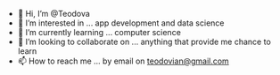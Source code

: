 - 👋 Hi, I’m @Teodova
- 👀 I’m interested in ... app development and data science
- 🌱 I’m currently learning ... computer science
- 💞️ I’m looking to collaborate on ... anything that provide me chance to learn
- 📫 How to reach me ... by email on teodovian@gmail.com

<!---
Teodova/Teodova is a ✨ special ✨ repository because its `README.md` (this file) appears on your GitHub profile.
You can click the Preview link to take a look at your changes.
--->
